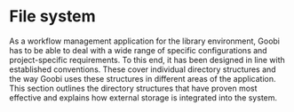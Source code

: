 # File system

As a workflow management application for the library environment, Goobi has to be able to deal with a wide range of specific configurations and project-specific requirements. To this end, it has been designed in line with established conventions. These cover individual directory structures and the way Goobi uses these structures in different areas of the application. This section outlines the directory structures that have proven most effective and explains how external storage is integrated into the system.